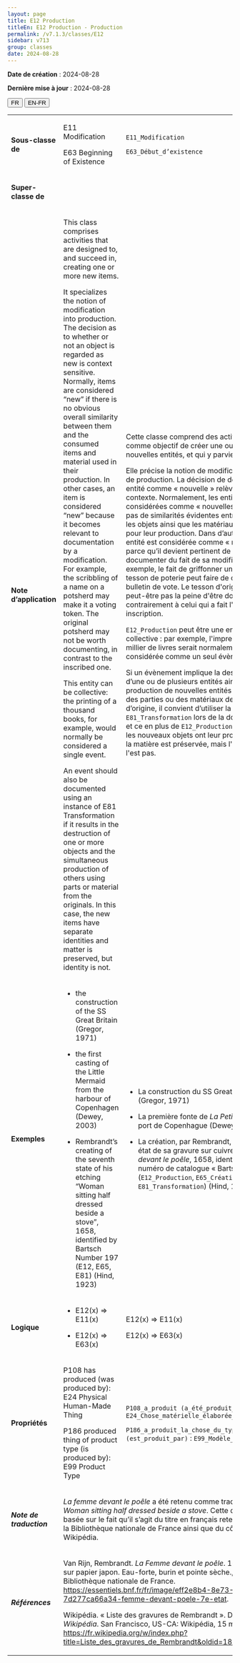 ```yaml
---
layout: page
title: E12 Production
titleEn: E12 Production - Production
permalink: /v7.1.3/classes/E12
sidebar: v713
group: classes
date: 2024-08-28
---
```


**Date de création** : 2024-08-28

**Dernière mise à jour** : 2024-08-28

<div class="lang-buttons">
 <button id="fr" class="activate">FR</button>
 <button id="en-fr">EN-FR</button>
</div>

<table>
<tbody>
<tr>
<td><p><strong>Sous-classe de</strong></p></td>
<td class="en">
<p>E11 Modification</p>
<p>E63 Beginning of Existence</p>
</td>
<td>
<p><code class="language-plaintext highlighter-rouge">E11_Modification</code> </p>
<p><code class="language-plaintext highlighter-rouge">E63_Début_d’existence</code> </p>
</td>
</tr>
<tr>
<td><p><strong>Super-classe de</strong></p></td>
<td class="en">
</td>
<td>
</td>
</tr>
<tr>
<td><p><strong>Note d’application</strong></p></td>
<td class="en">
<p>This class comprises activities that are designed to, and succeed in, creating one or more new items.</p>
<p>It specializes the notion of modification into production. The decision as to whether or not an object is regarded as new is context sensitive. Normally, items are considered “new” if there is no obvious overall similarity between them and the consumed items and material used in their production. In other cases, an item is considered “new” because it becomes relevant to documentation by a modification. For example, the scribbling of a name on a potsherd may make it a voting token. The original potsherd may not be worth documenting, in contrast to the inscribed one.</p>
<p>This entity can be collective: the printing of a thousand books, for example, would normally be considered a single event.</p>
<p>An event should also be documented using an instance of E81 Transformation if it results in the destruction of one or more objects and the simultaneous production of others using parts or material from the originals. In this case, the new items have separate identities and matter is preserved, but identity is not.</p>
</td>
<td>
<p>Cette classe comprend des activités qui ont comme objectif de créer une ou plusieurs nouvelles entités, et qui y parviennent.</p>
<p>Elle précise la notion de modification en celle de production. La décision de désigner une entité comme « nouvelle » relève du contexte. Normalement, les entités sont considérées comme « nouvelles » s'il n'y a pas de similarités évidentes entre celles-ci et les objets ainsi que les matériaux utilisés pour leur production. Dans d’autres cas, une entité est considérée comme « nouvelle » parce qu’il devient pertinent de la documenter du fait de sa modification. Par exemple, le fait de griffonner un nom sur un tesson de poterie peut faire de ce dernier un bulletin de vote. Le tesson d'origine ne vaut peut-être pas la peine d'être documenté, contrairement à celui qui a fait l'objet d'une inscription.</p>
<p><code class="language-plaintext highlighter-rouge">E12_Production</code> peut être une entité collective : par exemple, l'impression d'un millier de livres serait normalement considérée comme un seul évènement.</p>
<p>Si un évènement implique la destruction d’une ou de plusieurs entités ainsi que la production de nouvelles entités en utilisant des parties ou des matériaux des entités d’origine, il convient d’utiliser la classe <code class="language-plaintext highlighter-rouge">E81_Transformation</code> lors de la documentation, et ce en plus de <code class="language-plaintext highlighter-rouge">E12_Production</code>. Dans ce cas, les nouveaux objets ont leur propre identité : la matière est préservée, mais l'identité ne l'est pas.</p>
</td>
</tr>
<tr>
<td><p><strong>Exemples</strong></p></td>
<td class="en">
<ul>
<li><p>the construction of the SS Great Britain (Gregor, 1971)</p>
</li>
<li><p>the first casting of the Little Mermaid from the harbour of Copenhagen (Dewey, 2003)</p>
</li>
<li><p>Rembrandt’s creating of the seventh state of his etching “Woman sitting half dressed beside a stove”, 1658, identified by Bartsch Number 197 (E12, E65, E81) (Hind, 1923)</p>
</li>
</ul>
</td>
<td>
<ul>
<li><p>La construction du SS Great Britain (Gregor, 1971)</p>
</li>
<li><p>La première fonte de <em>La Petite Sirène</em> au port de Copenhague (Dewey, 2003)</p>
</li>
<li><p>La création, par Rembrandt, du septième état de sa gravure sur cuivre <em>La Femme devant le poêle</em>, 1658, identifié par le numéro de catalogue « Bartsch 197 » (<code class="language-plaintext highlighter-rouge">E12_Production</code>, <code class="language-plaintext highlighter-rouge">E65_Création</code>, <code class="language-plaintext highlighter-rouge">E81_Transformation</code>) (Hind, 1923)</p>
</li>
</ul>
</td>
</tr>
<tr>
<td><p><strong>Logique</strong></p></td>
<td class="en">
<ul>
<li><p>E12(x) ⇒ E11(x)</p>
</li>
<li><p>E12(x) ⇒ E63(x)</p>
</li>
</ul>
</td>
<td>
<p>E12(x) ⇒ E11(x)</p>
<p>E12(x) ⇒ E63(x)</p>
</td>
</tr>
<tr>
<td><p><strong>Propriétés</strong></p></td>
<td class="en">
<p>P108 has produced (was produced by): E24 Physical Human-Made Thing</p>
<p>P186 produced thing of product type (is produced by): E99 Product Type</p>
</td>
<td>
<p><code class="language-plaintext highlighter-rouge">P108_a_produit (a_été_produit_par)</code> : <code class="language-plaintext highlighter-rouge">E24_Chose_matérielle_élaborée_par_l’humain</code> </p>
<p><code class="language-plaintext highlighter-rouge">P186_a_produit_la_chose_du_type (est_produit_par)</code> : <code class="language-plaintext highlighter-rouge">E99_Modèle_de_produit</code></p>
</td>
</tr>
<tr>
<td><p><strong><em>Note de traduction</em></strong></p></td>
<td colspan="2">
<p><em>La femme devant le poêle</em> a été retenu comme traduction de <em>Woman sitting half dressed beside a stove</em>. Cette décision est basée sur le fait qu’il s’agit du titre en français retenu du côté de la Bibliothèque nationale de France ainsi que du côté de Wikipédia. </p>
</td>
</tr>
<tr>
<td><p><strong><em>Références</em></strong></p></td>
<td colspan="2">
<p>Van Rijn, Rembrandt. <em>La Femme devant le poêle</em>. 1658. Épreuve sur papier japon. Eau-forte, burin et pointe sèche., 27 x 18 cm. Bibliothèque nationale de France.<a href="https://essentiels.bnf.fr/fr/image/eff2e8b4-8e73-4800-91fb-7d277ca66a34-femme-devant-poele-7e-etat"><span class="underline"> </span></a><a href="https://essentiels.bnf.fr/fr/image/eff2e8b4-8e73-4800-91fb-7d277ca66a34-femme-devant-poele-7e-etat"><span class="underline">https://essentiels.bnf.fr/fr/image/eff2e8b4-8e73-4800-91fb-7d277ca66a34-femme-devant-poele-7e-etat</span></a>.</p>
<p>Wikipédia. « Liste des gravures de Rembrandt ». Dans <em>Wikipédia</em>. San Francisco, US-CA: Wikipédia, 15 mars 2021.<a href="https://fr.wikipedia.org/w/index.php?title=Liste_des_gravures_de_Rembrandt&oldid=180898582"><span class="underline"> </span></a><a href="https://fr.wikipedia.org/w/index.php?title=Liste_des_gravures_de_Rembrandt&oldid=180898582"><span class="underline">https://fr.wikipedia.org/w/index.php?title=Liste_des_gravures_de_Rembrandt&oldid=180898582</span></a>.</p>
</td>
</tr>
</tbody>
</table>
